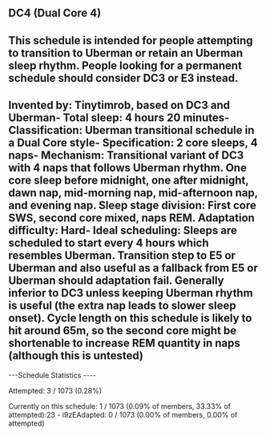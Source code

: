 DC4 (Dual Core 4)
-----------------------------------------------
This schedule is intended for people attempting to transition to Uberman or retain an Uberman sleep rhythm. People looking for a permanent schedule should consider DC3 or E3 instead.
-----------------------------------------------
**Invented by**: Tinytimrob, based on DC3 and Uberman- 
**Total sleep**: 4 hours 20 minutes- 
**Classification**: Uberman transitional schedule in a Dual Core style- 
**Specification**: 2 core sleeps, 4 naps- 
**Mechanism**: Transitional variant of DC3 with 4 naps that follows Uberman rhythm. One core sleep before midnight, one after midnight, dawn nap, mid-morning nap, mid-afternoon nap, and evening nap. Sleep stage division: First core SWS, second core mixed, naps REM.
**Adaptation difficulty**: Hard- 
**Ideal scheduling**: Sleeps are scheduled to start every 4 hours which resembles Uberman. Transition step to E5 or Uberman and also useful as a fallback from E5 or Uberman should adaptation fail. Generally inferior to DC3 unless keeping Uberman rhythm is useful (the extra nap leads to slower sleep onset). Cycle length on this schedule is likely to hit around 65m, so the second core might be shortenable to increase REM quantity in naps (although this is untested)
-----------------------------------------------
---Schedule Statistics ----

Attempted: 3 / 1073 (0.28%) 

Currently on this schedule: 1 / 1073 (0.09% of members, 33.33% of attempted):23 - i9zEAdapted: 0 / 1073 (0.00% of members, 0.00% of attempted)